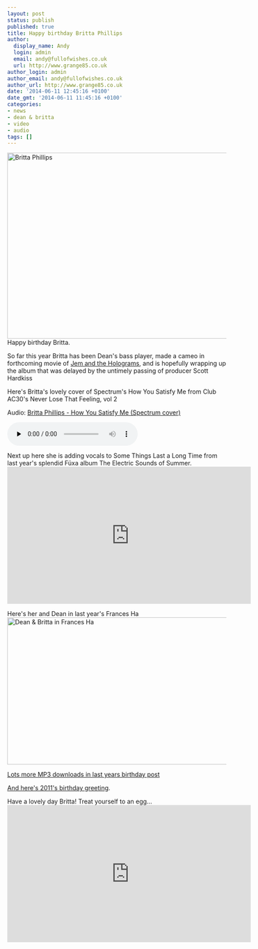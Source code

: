 ```yaml
---
layout: post
status: publish
published: true
title: Happy birthday Britta Phillips
author:
  display_name: Andy
  login: admin
  email: andy@fullofwishes.co.uk
  url: http://www.grange85.co.uk
author_login: admin
author_email: andy@fullofwishes.co.uk
author_url: http://www.grange85.co.uk
date: '2014-06-11 12:45:16 +0100'
date_gmt: '2014-06-11 11:45:16 +0100'
categories:
- news
- dean & britta
- video
- audio
tags: []
---
```

<p><a href="https://www.flickr.com/photos/bozzio/5896032582" title="Britta Phillips by Bozzio Lee, on Flickr"><img class="aligncenter" src="https://farm7.staticflickr.com/6031/5896032582_d1a11c5ac3_z.jpg" width="640" height="427" alt="Britta Phillips"></a><br />
Happy birthday Britta.</p>
<p>So far this year Britta has been Dean's bass player, made a cameo in forthcoming movie of <a href="http://www.imdb.com/title/tt3614530/combined">Jem and the Holograms</a>, and is hopefully wrapping up the album that was delayed by the untimely passing of producer Scott Hardkiss</p>
<p>Here's Britta's lovely cover of Spectrum's How You Satisfy Me from Club AC30's Never Lose That Feeling, vol 2</p>

<div class="well"><p class="audio">Audio: <a href="https://media.fullofwishes.co.uk/00-misc/audio/britta-phillips-how-you-satisfy-me.mp3">Britta Phillips - How You Satisfy Me (Spectrum cover)</a></p><audio controls="controls" preload="none" src="https://media.fullofwishes.co.uk/00-misc/audio/britta-phillips-how-you-satisfy-me.mp3"></audio></div>

<p>Next up here she is adding vocals to Some Things Last a Long Time from last year's splendid Füxa album The Electric Sounds of Summer.<br />
<iframe width="560" height="315" src="https://www.youtube.com/embed/UcEqp-SwoZo" frameborder="0" allowfullscreen></iframe>
<p>Here's her and Dean in last year's Frances Ha<br />
<img src="https://media.fullofwishes.co.uk/00-misc/pictures/frances-ha-screencap.jpg" width="640" height="338" alt="Dean & Britta in Frances Ha" class="aligncenter" /></p>
<p><a href="/2013/06/happy-birthday-britta-phillips/" title="Happy birthday Britta Phillips">Lots more MP3 downloads in last years birthday post</a></p>
<p><a href="/2012/06/audio-happy-birthday-britta-phillips/" title="Audio: Happy Birthday Britta Phillips">And here's 2011's birthday greeting</a>.</p>
<p>Have a lovely day Britta! Treat yourself to an egg...<br />
<iframe width="560" height="315" src="https://www.youtube.com/embed/J-G-rjXbx2Y" frameborder="0" allowfullscreen></iframe>
